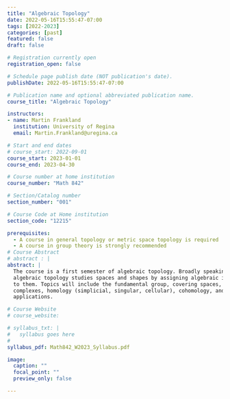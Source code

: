 ```yaml
---
title: "Algebraic Topology"
date: 2022-05-16T15:55:47-07:00
tags: [2022-2023]
categories: [past]
featured: false
draft: false

# Registration currently open
registration_open: false

# Schedule page publish date (NOT publication's date).
publishDate: 2022-05-16T15:55:47-07:00

# Publication name and optional abbreviated publication name.
course_title: "Algebraic Topology"

instructors:
- name: Martin Frankland
  institution: University of Regina
  email: Martin.Frankland@uregina.ca

# Start and end dates
# course_start: 2022-09-01
course_start: 2023-01-01
course_end: 2023-04-30

# Course number at home institution
course_number: "Math 842"

# Section/Catalog number
section_number: "001"

# Course Code at Home institution
section_code: "12215"

prerequisites:
  - A course in general topology or metric space topology is required
  - A course in group theory is strongly recommended
# Course Abstract
# abstract : |
abstract: |
  The course is a first semester of algebraic topology. Broadly speaking,
  algebraic topology studies spaces and shapes by assigning algebraic invariants
  to them. Topics will include the fundamental group, covering spaces, CW
  complexes, homology (simplicial, singular, cellular), cohomology, and some
  applications.

# Course Website
# course_website: 

# syllabus_txt: |
#   syllabus goes here
#
syllabus_pdf: Math842_W2023_Syllabus.pdf

image:
  caption: ""
  focal_point: ""
  preview_only: false

---
```

